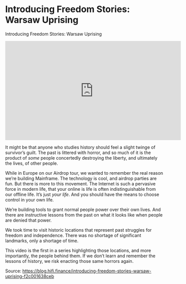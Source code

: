 
# Introducing Freedom Stories: Warsaw Uprising

Introducing Freedom Stories: Warsaw Uprising

<center><iframe width="560" height="315" src="https://www.youtube.com/embed/YZEHb1_dvUI" frameborder="0" allowfullscreen></iframe></center>

It might be that anyone who studies history should feel a slight twinge of survivor’s guilt. The past is littered with horror, and so much of it is the product of *some* people concertedly destroying the liberty, and ultimately the lives, of other people.

While in Europe on our Airdrop tour, we wanted to remember the real reason we’re building Mainframe. The technology is cool, and airdrop parties are fun. But there is more to this movement. The Internet is such a pervasive force in modern life, that your online is life is often indistinguishable from our offline life. It’s just *your life*. And you should have the means to choose control in your own life.

We’re building tools to grant normal people power over their own lives. And there are instructive lessons from the past on what it looks like when people are denied that power.

We took time to visit historic locations that represent past struggles for freedom and independence. There was no shortage of significant landmarks, only a shortage of time.

This video is the first in a series highlighting those locations, and more importantly, the people behind them. If we don’t learn and remember the lessons of history, we risk enacting those same horrors again.


Source: https://blog.hifi.finance/introducing-freedom-stories-warsaw-uprising-f2c001638ceb
